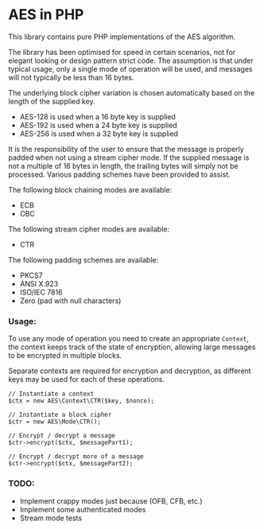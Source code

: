 AES in PHP
==========

This library contains pure PHP implementations of the AES algorithm.

The library has been optimised for speed in certain scenarios, not for elegant looking or design pattern strict code. The assumption is that under typical usage, only a single mode of operation will be used, and messages will not typically be less than 16 bytes.

The underlying block cipher variation is chosen automatically based on the length of the supplied key.

 - AES-128 is used when a 16 byte key is supplied
 - AES-192 is used when a 24 byte key is supplied
 - AES-256 is used when a 32 byte key is supplied

It is the responsibility of the user to ensure that the message is properly padded when not using a stream cipher mode. If the supplied message is not a multiple of 16 bytes in length, the trailing bytes will simply not be processed. Various padding schemes have been provided to assist.

The following block chaining modes are available:

 - ECB
 - CBC

The following stream cipher modes are available:

 - CTR

The following padding schemes are available:

 - PKCS7
 - ANSI X.923
 - ISO/IEC 7816
 - Zero (pad with null characters)

### Usage:

To use any mode of operation you need to create an appropriate `Context`, the context keeps track of the state of encryption, allowing large messages to be encrypted in multiple blocks.

Separate contexts are required for encryption and decryption, as different keys may be used for each of these operations.

```
// Instantiate a context
$ctx = new AES\Context\CTR($key, $nonce);

// Instantiate a block cipher
$ctr = new AES\Mode\CTR();

// Encrypt / decrypt a message
$ctr->encrypt($ctx, $messagePart1);

// Encrypt / decrypt more of a message
$ctr->encrypt($ctx, $messagePart2);
```

### TODO:
 - Implement crappy modes just because (OFB, CFB, etc.)
 - Implement some authenticated modes
 - Stream mode tests
